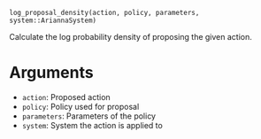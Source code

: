 ```
log_proposal_density(action, policy, parameters, system::AriannaSystem)
```

Calculate the log probability density of proposing the given action.

# Arguments

  * `action`: Proposed action
  * `policy`: Policy used for proposal
  * `parameters`: Parameters of the policy
  * `system`: System the action is applied to

